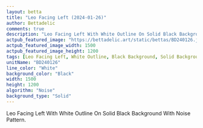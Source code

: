 ```yaml
---
layout: betta
title: "Leo Facing Left (2024-01-26)"
author: Bettadelic
comments: true
description: "Leo Facing Left With White Outline On Solid Black Background With Noise Pattern."
actpub_featured_image: "https://bettadelic.art/static/bettas/BD240126.jpg"
actpub_featured_image_width: 1500
actpub_featured_image_height: 1200
tags: [Leo Facing Left, White Outline, Black Background, Solid Background Pattern, Noise Pattern, January 2024]
unitName: "BD240126"
line_color: "White"
background_color: "Black"
width: 1500
height: 1200
algorithm: "Noise"
background_type: "Solid"
---
```


Leo Facing Left With White Outline On Solid Black Background With Noise Pattern.
